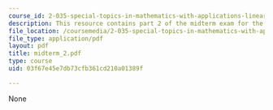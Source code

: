 ```yaml
---
course_id: 2-035-special-topics-in-mathematics-with-applications-linear-algebra-and-the-calculus-of-variations-spring-2007
description: This resource contains part 2 of the midterm exam for the course.
file_location: /coursemedia/2-035-special-topics-in-mathematics-with-applications-linear-algebra-and-the-calculus-of-variations-spring-2007/03f67e45e7db73cfb361cd210a01389f_midterm_2.pdf
file_type: application/pdf
layout: pdf
title: midterm_2.pdf
type: course
uid: 03f67e45e7db73cfb361cd210a01389f

---
```

None